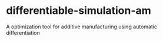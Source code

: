 # differentiable-simulation-am
A optimization tool for additive manufacturing using automatic differentiation
